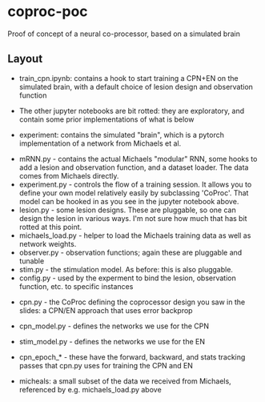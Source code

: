 # coproc-poc
Proof of concept of a neural co-processor, based on a simulated brain

## Layout

* train\_cpn.ipynb: contains a hook to start training a CPN+EN on the simulated brain, with a default choice of lesion design and observation function
* The other jupyter notebooks are bit rotted: they are exploratory, and contain some prior implementations of what is below

* experiment: contains the simulated "brain", which is a pytorch implementation of a network from Michaels et al.
 - mRNN.py - contains the actual Michaels "modular" RNN, some hooks to add a lesion and observation function, and a dataset loader. The data comes from Michaels directly.
 - experiment.py - controls the flow of a training session. It allows you to define your own model relatively easily by subclassing 'CoProc'. That model can be hooked in as you see  in the jupyter notebook above.
 - lesion.py - some lesion designs. These are pluggable, so one can design the lesion in various ways. I'm not sure how much that has bit rotted at this point.
 - michaels\_load.py - helper to load the Michaels training data as well as network weights.
 - observer.py - observation functions; again these are pluggable and tunable
 - stim.py - the stimulation model. As before: this is also pluggable.
 - config.py - used by the experment to bind the lesion, observation function, etc. to specific instances

* cpn.py - the CoProc defining the coprocessor design you saw in the slides: a CPN/EN approach that uses error backprop
* cpn\_model.py - defines the networks we use for the CPN
* stim\_model.py - defines the networks we use for the EN
* cpn\_epoch\_\* - these have the forward, backward, and stats tracking passes that cpn.py uses for training the CPN and EN

* micheals: a small subset of the data we received from Michaels, referenced by e.g. michaels\_load.py above
